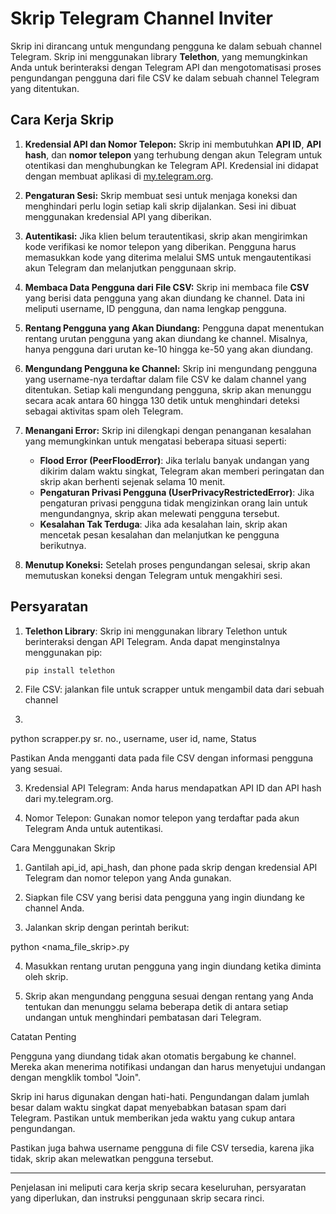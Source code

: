 
# Skrip Telegram Channel Inviter

Skrip ini dirancang untuk mengundang pengguna ke dalam sebuah channel Telegram. Skrip ini menggunakan library **Telethon**, yang memungkinkan Anda untuk berinteraksi dengan Telegram API dan mengotomatisasi proses pengundangan pengguna dari file CSV ke dalam sebuah channel Telegram yang ditentukan.

## Cara Kerja Skrip

1. **Kredensial API dan Nomor Telepon:**
   Skrip ini membutuhkan **API ID**, **API hash**, dan **nomor telepon** yang terhubung dengan akun Telegram untuk otentikasi dan menghubungkan ke Telegram API. Kredensial ini didapat dengan membuat aplikasi di [my.telegram.org](https://my.telegram.org).

2. **Pengaturan Sesi:**
   Skrip membuat sesi untuk menjaga koneksi dan menghindari perlu login setiap kali skrip dijalankan. Sesi ini dibuat menggunakan kredensial API yang diberikan.

3. **Autentikasi:**
   Jika klien belum terautentikasi, skrip akan mengirimkan kode verifikasi ke nomor telepon yang diberikan. Pengguna harus memasukkan kode yang diterima melalui SMS untuk mengautentikasi akun Telegram dan melanjutkan penggunaan skrip.

4. **Membaca Data Pengguna dari File CSV:**
   Skrip ini membaca file **CSV** yang berisi data pengguna yang akan diundang ke channel. Data ini meliputi username, ID pengguna, dan nama lengkap pengguna.

5. **Rentang Pengguna yang Akan Diundang:**
   Pengguna dapat menentukan rentang urutan pengguna yang akan diundang ke channel. Misalnya, hanya pengguna dari urutan ke-10 hingga ke-50 yang akan diundang.

6. **Mengundang Pengguna ke Channel:**
   Skrip ini mengundang pengguna yang username-nya terdaftar dalam file CSV ke dalam channel yang ditentukan. Setiap kali mengundang pengguna, skrip akan menunggu secara acak antara 60 hingga 130 detik untuk menghindari deteksi sebagai aktivitas spam oleh Telegram.

7. **Menangani Error:**
   Skrip ini dilengkapi dengan penanganan kesalahan yang memungkinkan untuk mengatasi beberapa situasi seperti:
   - **Flood Error (PeerFloodError)**: Jika terlalu banyak undangan yang dikirim dalam waktu singkat, Telegram akan memberi peringatan dan skrip akan berhenti sejenak selama 10 menit.
   - **Pengaturan Privasi Pengguna (UserPrivacyRestrictedError)**: Jika pengaturan privasi pengguna tidak mengizinkan orang lain untuk mengundangnya, skrip akan melewati pengguna tersebut.
   - **Kesalahan Tak Terduga**: Jika ada kesalahan lain, skrip akan mencetak pesan kesalahan dan melanjutkan ke pengguna berikutnya.

8. **Menutup Koneksi:**
   Setelah proses pengundangan selesai, skrip akan memutuskan koneksi dengan Telegram untuk mengakhiri sesi.

## Persyaratan

1. **Telethon Library**: Skrip ini menggunakan library Telethon untuk berinteraksi dengan API Telegram. Anda dapat menginstalnya menggunakan pip:
   ```bash
   pip install telethon

2. File CSV: jalankan file untuk scrapper untuk mengambil data dari sebuah channel
3.  ```bash
   python scrapper.py
sr. no., username, user id, name, Status

Pastikan Anda mengganti data pada file CSV dengan informasi pengguna yang sesuai.


3. Kredensial API Telegram: Anda harus mendapatkan API ID dan API hash dari my.telegram.org.


4. Nomor Telepon: Gunakan nomor telepon yang terdaftar pada akun Telegram Anda untuk autentikasi.



Cara Menggunakan Skrip

1. Gantilah api_id, api_hash, dan phone pada skrip dengan kredensial API Telegram dan nomor telepon yang Anda gunakan.


2. Siapkan file CSV yang berisi data pengguna yang ingin diundang ke channel Anda.


3. Jalankan skrip dengan perintah berikut:

python <nama_file_skrip>.py


4. Masukkan rentang urutan pengguna yang ingin diundang ketika diminta oleh skrip.


5. Skrip akan mengundang pengguna sesuai dengan rentang yang Anda tentukan dan menunggu selama beberapa detik di antara setiap undangan untuk menghindari pembatasan dari Telegram.



Catatan Penting

Pengguna yang diundang tidak akan otomatis bergabung ke channel. Mereka akan menerima notifikasi undangan dan harus menyetujui undangan dengan mengklik tombol "Join".

Skrip ini harus digunakan dengan hati-hati. Pengundangan dalam jumlah besar dalam waktu singkat dapat menyebabkan batasan spam dari Telegram. Pastikan untuk memberikan jeda waktu yang cukup antara pengundangan.

Pastikan juga bahwa username pengguna di file CSV tersedia, karena jika tidak, skrip akan melewatkan pengguna tersebut.


---

Penjelasan ini meliputi cara kerja skrip secara keseluruhan, persyaratan yang diperlukan, dan instruksi penggunaan skrip secara rinci.

